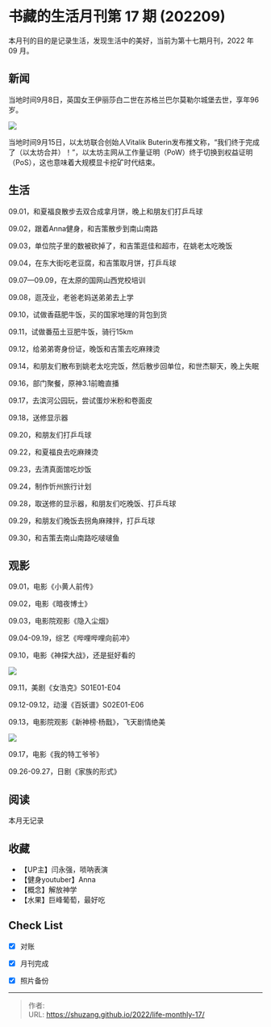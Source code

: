 # 书藏的生活月刊第 17 期 (202209)


本月刊的目的是记录生活，发现生活中的美好，当前为第十七期月刊，2022 年 09 月。

<!--more-->

## 新闻

当地时间9月8日，英国女王伊丽莎白二世在苏格兰巴尔莫勒尔城堡去世，享年96岁。

![](https://nimg.ws.126.net/?url=http%3A%2F%2Fdingyue.ws.126.net%2F2022%2F0909%2Fa48a7a30j00rhwjv50054c000ho00gog.jpg&thumbnail=660x2147483647&quality=80&type=jpg)

当地时间9月15日，以太坊联合创始人Vitalik Buterin发布推文称，“我们终于完成了（以太坊合并）！”，以太坊主网从工作量证明（PoW）终于切换到权益证明（PoS），这也意味着大规模显卡挖矿时代结束。

## 生活

09.01，和夏福良散步去双合成拿月饼，晚上和朋友们打乒乓球

09.02，跟着Anna健身，和吉策散步到南山南路

09.03，单位院子里的数被砍掉了，和吉策逛佳和超市，在姚老太吃晚饭

09.04，在东大街吃老豆腐，和吉策取月饼，打乒乓球

09.07—09.09，在太原的国网山西党校培训

09.08，逛茂业，老爸老妈送弟弟去上学

09.10，试做香菇肥牛饭，买的国家地理的背包到货

09.11，试做番茄土豆肥牛饭，骑行15km

09.12，给弟弟寄身份证，晚饭和吉策去吃麻辣烫

09.14，和朋友们散布到姚老太吃完饭，然后散步回单位，和世杰聊天，晚上失眠

09.16，部门聚餐，原神3.1前瞻直播

09.17，去滨河公园玩，尝试蛋炒米粉和卷面皮

09.18，送修显示器

09.20，和朋友们打乒乓球

09.22，和夏福良去吃麻辣烫

09.23，去清真面馆吃炒饭

09.24，制作忻州旅行计划

09.28，取送修的显示器，和朋友们吃晚饭、打乒乓球

09.29，和朋友们晚饭去拐角麻辣拌，打乒乓球

09.30，和吉策去南山南路吃啵啵鱼

## 观影

09.01，电影《小黄人前传》

09.02，电影《暗夜博士》

09.03，电影院观影《隐入尘烟》

09.04-09.19，综艺《哔哩哔哩向前冲》

09.10，电影《神探大战》，还是挺好看的

![](https://gimg2.baidu.com/image_search/src=http%3A%2F%2Finews.gtimg.com%2Fnewsapp_bt%2F0%2F15095676710%2F1000&refer=http%3A%2F%2Finews.gtimg.com&app=2002&size=f9999,10000&q=a80&n=0&g=0n&fmt=auto?sec=1673339357&t=36cef44365e1d227dfef32f9a1a15382)

09.11，美剧《女浩克》S01E01-E04

09.12-09.12，动漫《百妖谱》S02E01-E06

09.13，电影院观影《新神榜·杨戬》，飞天剧情绝美

![](https://gimg2.baidu.com/image_search/src=http%3A%2F%2Fimg2.utuku.imgcdc.com%2F650x0%2Fent%2F20220804%2F0533cd88-dae1-4a52-aa75-1bfac1080d11.jpg&refer=http%3A%2F%2Fimg2.utuku.imgcdc.com&app=2002&size=f9999,10000&q=a80&n=0&g=0n&fmt=auto?sec=1673339430&t=ba81a6a2b11234f3c8d9111985d0355e)

09.17，电影《我的特工爷爷》

09.26-09.27，日剧《家族的形式》

## 阅读

本月无记录

## 收藏

- 【UP主】闫永强，唢呐表演
- 【健身youtuber】Anna
- 【概念】解放神学
- 【水果】巨峰葡萄，最好吃

## Check List

- [x] 对账
- [x] 月刊完成
- [x] 照片备份









---

> 作者:   
> URL: https://shuzang.github.io/2022/life-monthly-17/  


